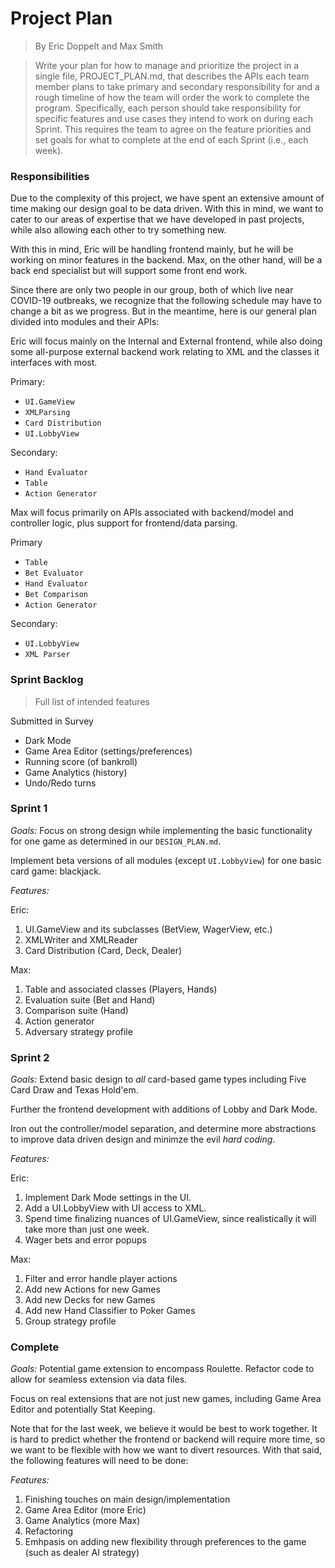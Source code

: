 # Project Plan
> By Eric Doppelt and Max Smith

> Write your plan for how to manage and prioritize the project in a single file, PROJECT_PLAN.md, that describes the APIs each team member plans to take primary and secondary responsibility for and a rough timeline of how the team will order the work to complete the program. Specifically, each person should take responsibility for specific features and use cases they intend to work on during each Sprint. This requires the team to agree on the feature priorities and set goals for what to complete at the end of each Sprint (i.e., each week).

### Responsibilities

Due to the complexity of this project, we have spent an extensive amount of time making our design goal to be data driven. With this in mind, we want to cater to our areas of expertise that we have developed in past projects, while also allowing each other to try something new.

With this in mind, Eric will be handling frontend mainly, but he will be working on minor features in the backend. Max, on the other hand, will be a back end specialist but will support some front end work.

Since there are only two people in our group, both of which live near COVID-19 outbreaks, we recognize that the following schedule may have to change a bit as we progress. But in the meantime, here is our general plan divided into modules and their APIs:

Eric will focus mainly on the Internal and External frontend, while also doing some all-purpose external backend work relating to XML and the classes it interfaces with most.

Primary:
* `UI.GameView`
* `XMLParsing`
* `Card Distribution`
* `UI.LobbyView`

Secondary:
* `Hand Evaluator`
* `Table`
* `Action Generator`



Max will focus primarily on APIs associated with backend/model and controller logic, plus support for frontend/data parsing.

Primary
* `Table`
* `Bet Evaluator`
* `Hand Evaluator`
* `Bet Comparison`
* `Action Generator`

Secondary:
* `UI.LobbyView`
* `XML Parser`


### Sprint Backlog
> Full list of intended features

Submitted in Survey
* Dark Mode
* Game Area Editor (settings/preferences)
* Running score (of bankroll)
* Game Analytics (history)
* Undo/Redo turns


### Sprint 1

*Goals:*
Focus on strong design while implementing the basic functionality for one game as determined in our `DESIGN_PLAN.md`.

Implement beta versions of all modules (except `UI.LobbyView`) for one basic card game: blackjack.

*Features:*

Eric:
1. UI.GameView and its subclasses (BetView, WagerView, etc.)
2. XMLWriter and XMLReader
3. Card Distribution (Card, Deck, Dealer)

Max:
1. Table and associated classes (Players, Hands)
2. Evaluation suite (Bet and Hand)
3. Comparison suite (Hand)
4. Action generator
5. Adversary strategy profile

### Sprint 2
*Goals:* 
Extend basic design to *all* card-based game types including Five Card Draw and Texas Hold'em.

Further the frontend development with additions of Lobby and Dark Mode.

Iron out the controller/model separation, and determine more abstractions to improve data driven design and minimze the evil *hard coding*.

*Features:*

Eric:
1. Implement Dark Mode settings in the UI.
2. Add a UI.LobbyView with UI access to XML.
3. Spend time finalizing nuances of UI.GameView, since realistically it will take more than just one week.
4. Wager bets and error popups

Max:
1. Filter and error handle player actions
2. Add new Actions for new Games
3. Add new Decks for new Games
4. Add new Hand Classifier to Poker Games
5. Group strategy profile

### Complete

*Goals:*
Potential game extension to encompass Roulette. Refactor code to allow for seamless extension via data files.

Focus on real extensions that are not just new games, including Game Area Editor and potentially Stat Keeping.

Note that for the last week, we believe it would be best to work together. It is hard to predict whether the frontend or backend will require more time, so we want to be flexible with how we want to divert resources. With that said, the following features will need to be done:

*Features:*
1. Finishing touches on main design/implementation
2. Game Area Editor (more Eric)
3. Game Analytics (more Max)
4. Refactoring
5. Emhpasis on adding new flexibility through preferences to the game (such as dealer AI strategy)
